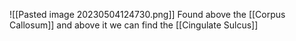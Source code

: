 ![[Pasted image 20230504124730.png]]
Found above the [[Corpus Callosum]] and above it we can find the [[Cingulate Sulcus]]
